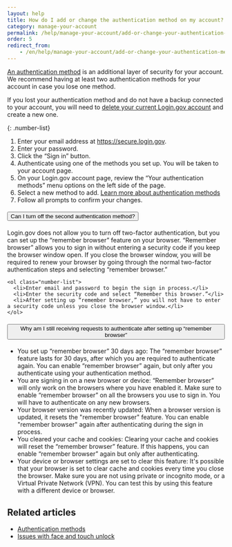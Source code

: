 ```yaml
---
layout: help
title: How do I add or change the authentication method on my account?
category: manage-your-account
permalink: /help/manage-your-account/add-or-change-your-authentication-method/
order: 5
redirect_from:
    - /en/help/manage-your-account/add-or-change-your-authentication-method/
---
```


[An authentication method](/help/get-started/authentication-methods/) is an additional layer of security for your account. We recommend having at least two authentication methods for your account in case you lose one method.

If you lost your authentication method and do not have a backup connected to your account, you will need to [delete your current Login.gov account](/help/manage-your-account/delete-your-account/) and create a new one.

{: .number-list}
1. Enter your email address at <https://secure.login.gov>.
2. Enter your password.
3. Click the “Sign in” button.
4. Authenticate using one of the methods you set up. You will be taken to your account page.
5. On your Login.gov account page, review the “Your authentication methods” menu options on the left side of the page.
6. Select a new method to add. [Learn more about authentication methods](/help/get-started/authentication-methods/)
7. Follow all prompts to confirm your changes.

<div class="usa-accordion usa-accordion--bordered margin-y-4">
  <h4 class="usa-accordion__heading">
    <button
      type="button"
      class="usa-accordion__button"
      aria-expanded="true"
      aria-controls="b-a1"
    >
      Can I turn off the second authentication method?
    </button>
  </h4>
  <div id="b-a1" class="usa-accordion__content usa-prose">
    <p>Login.gov does not allow you to turn off two-factor authentication, but you can set up the “remember browser” feature on your browser. “Remember browser” allows you to sign in without entering a security code if you keep the browser window open. If you close the browser window, you will be required to renew your browser by going through the normal two-factor authentication steps and selecting “remember browser.”</p>

    <ol class="number-list">
      <li>Enter email and password to begin the sign in process.</li>
      <li>Enter the security code and select “Remember this browser.”</li>
      <li>After setting up “remember browser,” you will not have to enter a security code unless you close the browser window.</li>
    </ol>
  </div>
</div>

<div class="usa-accordion usa-accordion--bordered margin-y-4">
  <h4 class="usa-accordion__heading">
    <button
      type="button"
      class="usa-accordion__button"
      aria-expanded="true"
      aria-controls="b-a2"
    >
      Why am I still receiving requests to authenticate after setting up “remember browser”
    </button>
  </h4>
  <div id="b-a2" class="usa-accordion__content usa-prose">
    <ul>
      <li>You set up “remember browser” 30 days ago: The “remember browser” feature lasts for 30 days, after which you are required to authenticate again. You can enable “remember browser” again, but only after you authenticate using your authentication method.</li>
      <li>You are signing in on a new browser or device:  “Remember browser” will only work on the browsers where you have enabled it. Make sure to enable “remember browser” on all the browsers you use to sign in. You will have to authenticate on any new browsers.</li>
      <li>Your browser version was recently updated: When a browser version is updated, it resets the "remember browser" feature. You can enable "remember browser" again after authenticating during the sign in process.</li>
      <li>You cleared your cache and cookies: Clearing your cache and cookies will reset the “remember browser” feature. If this happens, you can enable “remember browser” again but only after authenticating.</li>
      <li>Your device or browser settings are set to clear this feature: It's possible that your browser is set to clear cache and cookies every time you close the browser. Make sure you are not using private or incognito mode, or a Virtual Private Network (VPN). You can test this by using this feature with a different device or browser.</li>
    </ul>
  </div>
</div>

## Related articles
* [Authentication methods](/help/get-started/authentication-methods/)
* [Issues with face and touch unlock](#)
